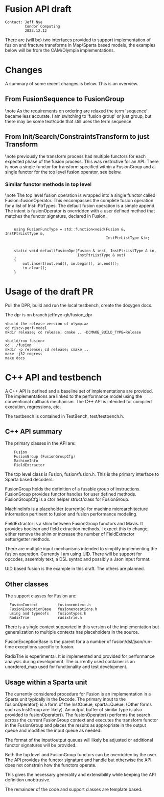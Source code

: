 # Fusion API draft

```
Contact: Jeff Nye
         Condor Computing
         2023.12.12
```

There are (will be) two interfaces provided to support implementation of fusion and fracture transforms in Map/Sparta based models, the examples below will be from the CAM/Olympia implementations.

# Changes

A summary of some recent changes is below. This is an overview.

## From FusionSequence to FusionGroup

\note As the requirements on ordering are relaxed the term 'sequence'
became less accurate. I am switching to 'fusion group' or just group,
but there may be some text/code that still uses the term sequence.

## From Init/Search/ConstraintsTransform to just Transform

\note previously the transform process had multiple functors for
each expected phase of the fusion process. This was restrictive for an
API. There is now a single functor for transform specified within
a FusionGroup and a single functor for the top level fusion operator, see below.

### Similar functor methods in top level

\note The top level fusion operation is wrapped into a single 
functor called Fusion::fusionOperator. This encompasses the complete
fusion operation for a list of Inst::PtrTypes. The default fusion operation
is a simple append. The intent is fusionOperator is overridden with a
user defined method that matches the functor signature, declared in
Fusion.


```

    using FusionFuncType = std::function<void(Fusion &, InstPtrListType &,
                                              InstPtrListType &)>;


    static void defaultFusionOpr(Fusion & inst, InstPtrListType & in,
                                 InstPtrListType & out)
    {
        out.insert(out.end(), in.begin(), in.end());
        in.clear();
    }

```

# Usage of the draft PR

Pull the DPR, build and run the local testbench, create the doxygen docs.

The dpr is on branch jeffnye-gh/fusion_dpr

```
<build the release version of olympia>
cd riscv-perf-model
mkdir release; cd release; cmake .. -DCMAKE_BUILD_TYPE=Release

<build/run fusion>
cd ../fusion
mkdir -p release; cd release; cmake ..
make -j32 regress
make docs
```

# C++ API and testbench

A C++ API is defined and a baseline set of implementations are provided. 
The implementations are linked to the performance model using the conventional 
callback mechanism. The C++ API is intended for compiled execution, regressions, etc.

The testbench is contained in TestBench, test/testbench.h.

## C++ API summary


 The primary classes in the API are:

```
    Fusion
    FusionGroup (FusionGroupCfg)
    MachineInfo
    FieldExtractor
```

The top level class is Fusion, fusion/fusion.h.  This is the primary
interface to Sparta based decoders.

FusionGroup holds the definition of a fusable group of instructions. FusionGroup
provides functor handles for user defined methods. FusionGroupCfg is a
ctor helper struct/class for FusionGroup.

MachineInfo is a placeholder (currently) for machine microarchitecture information pertinent to fusion and fusion performance modeling.

FieldExtractor is a shim between FusionGroup functors and Mavis. It provides
boolean and field extraction methods. I expect this to change, either remove
the shim or increase the number of FieldExtractor setter/getter methods.

There are multiple input mechanisms intended to simplify implementing
the fusion operation. Currently I am using UID. There will be support
for opcodes, assembly text, a DSL syntax and possibly a Json input format.

UID based fusion is the example in this draft. The others are planned.

## Other classes

The support classes for Fusion are:

```
  FusionContext         fusioncontext.h
  FusionExceptionBase   fusionexceptions.h
  using and typedefs    fusiontypes.h
  RadixTrie             radixtrie.h
```

There is a single context supported in this version of the implementation but
generalization to multiple contexts has placeholders in the source.

FusionExceptionBase is the parent for a a number of fusion/dsl/json/run-time exceptions specific to fusion.

RadixTrie is experimental. It is implemented and provided for performance analysis during development. The currently used container is an unordered\_map 
used for functionality and test development.

## Usage within a Sparta unit

The currently considered procedure for Fusion is an implementation in a 
Sparta unit typically in the Decode. The primary input to the 
fusionOperator() is a form of the InstQueue, sparta::Queue<InstPtr>.
(Other forms such as InstGroup are likely).  An output buffer of similar type is also provided to fusionOperator(). The fusionOperator() performs the
search across the current FusionGroup context and executes the transform
functor in the FusionGroup and places the results as appropriate in the output
queue and modifies the input queue as needed. 

The format of the input/output queues will likely be adjusted or additional
functor signatures will be provided. 

Both the top level and FusionGroup functors can be overridden by the user. The
API provides the functor signature and handle but otherwise the API does
not constrain how the functors  operate.

This gives the necessary generality and extensibility while keeping the
API definition unobtrusive.

The remainder of the code and support classes are template based. 

